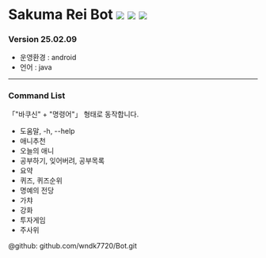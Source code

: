# Sakuma Rei Bot ![](https://img.shields.io/badge/Java-ED8B00?style=for-the-badge&logo=openjdk&logoColor=white) ![](https://img.shields.io/badge/Android-3DDC84?style=for-the-badge&logo=android&logoColor=white) ![](https://img.shields.io/badge/Android_Studio-3DDC84?style=for-the-badge&logo=android-studio&logoColor=white)
### Version 25.02.09

- 운영환경 : android
- 언어 : java 

---

### Command List

 「"바쿠신" + "명령어"」 형태로 동작합니다.

   - 도움말, -h, --help
   - 애니추천
   - 오늘의 애니
   - 공부하기, 잊어버려, 공부목록
   - 요약
   - 퀴즈, 퀴즈순위
   - 명예의 전당
   - 가챠
   - 강화
   - 투자게임
   - 주사위

@github: github.com/wndk7720/Bot.git
